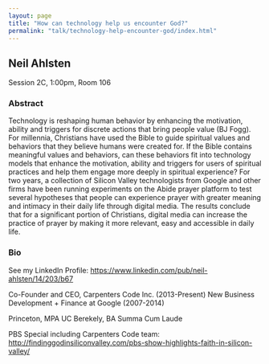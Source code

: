 ```yaml
---
layout: page
title: "How can technology help us encounter God?"
permalink: "talk/technology-help-encounter-god/index.html"
---
```


## <span class="talk-speaker">Neil Ahlsten</span>

Session 2C, 1:00pm, Room 106

### <span class="talk-abstract">Abstract</span>

Technology is reshaping human behavior by enhancing the motivation, ability and triggers for discrete actions that bring people value (BJ Fogg).  For millennia, Christians have used the Bible to guide spiritual values and behaviors that they believe humans were created for. If the Bible contains meaningful values and behaviors, can these behaviors fit into technology models that enhance the motivation, ability and triggers for users of spiritual practices and help them engage more deeply in spiritual experience?  For two years, a collection of Silicon Valley technologists from Google and other firms have been running experiments on the Abide prayer platform to test several hypotheses that people can experience prayer with greater meaning and intimacy in their daily life through digital media.  The results conclude that for a significant portion of Christians, digital media can increase the practice of prayer by making it more relevant, easy and accessible in daily life. 

### <span class="talk-bio">Bio</span>

See my LinkedIn Profile: https://www.linkedin.com/pub/neil-ahlsten/14/203/b67

Co-Founder and CEO, Carpenters Code Inc. (2013-Present)
New Business Development + Finance at Google (2007-2014)

Princeton, MPA
UC Berekely, BA Summa Cum Laude

PBS Special including Carpenters Code team: http://findinggodinsiliconvalley.com/pbs-show-highlights-faith-in-silicon-valley/

